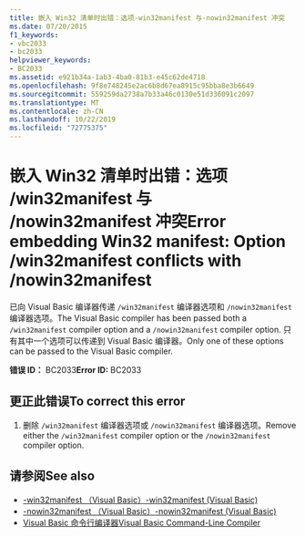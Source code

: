 ```yaml
---
title: 嵌入 Win32 清单时出错：选项-win32manifest 与-nowin32manifest 冲突
ms.date: 07/20/2015
f1_keywords:
- vbc2033
- bc2033
helpviewer_keywords:
- BC2033
ms.assetid: e921b34a-1ab3-4ba0-81b3-e45c62de4718
ms.openlocfilehash: 9f8e748245e2ac6b8d67ea8915c95bba8e3b6649
ms.sourcegitcommit: 559259da2738a7b33a46c0130e51d336091c2097
ms.translationtype: MT
ms.contentlocale: zh-CN
ms.lasthandoff: 10/22/2019
ms.locfileid: "72775375"
---
```

# <a name="error-embedding-win32-manifest-option-win32manifest-conflicts-with-nowin32manifest"></a><span data-ttu-id="31af4-102">嵌入 Win32 清单时出错：选项 /win32manifest 与 /nowin32manifest 冲突</span><span class="sxs-lookup"><span data-stu-id="31af4-102">Error embedding Win32 manifest: Option /win32manifest conflicts with /nowin32manifest</span></span>
<span data-ttu-id="31af4-103">已向 Visual Basic 编译器传递 `/win32manifest` 编译器选项和 `/nowin32manifest` 编译器选项。</span><span class="sxs-lookup"><span data-stu-id="31af4-103">The Visual Basic compiler has been passed both a `/win32manifest` compiler option and a `/nowin32manifest` compiler option.</span></span> <span data-ttu-id="31af4-104">只有其中一个选项可以传递到 Visual Basic 编译器。</span><span class="sxs-lookup"><span data-stu-id="31af4-104">Only one of these options can be passed to the Visual Basic compiler.</span></span>  
  
 <span data-ttu-id="31af4-105">**错误 ID：** BC2033</span><span class="sxs-lookup"><span data-stu-id="31af4-105">**Error ID:** BC2033</span></span>  
  
## <a name="to-correct-this-error"></a><span data-ttu-id="31af4-106">更正此错误</span><span class="sxs-lookup"><span data-stu-id="31af4-106">To correct this error</span></span>  
  
1. <span data-ttu-id="31af4-107">删除 `/win32manifest` 编译器选项或 `/nowin32manifest` 编译器选项。</span><span class="sxs-lookup"><span data-stu-id="31af4-107">Remove either the `/win32manifest` compiler option or the `/nowin32manifest` compiler option.</span></span>  
  
## <a name="see-also"></a><span data-ttu-id="31af4-108">请参阅</span><span class="sxs-lookup"><span data-stu-id="31af4-108">See also</span></span>

- [<span data-ttu-id="31af4-109">-win32manifest （Visual Basic）</span><span class="sxs-lookup"><span data-stu-id="31af4-109">-win32manifest (Visual Basic)</span></span>](../../visual-basic/reference/command-line-compiler/win32manifest.md)
- [<span data-ttu-id="31af4-110">-nowin32manifest （Visual Basic）</span><span class="sxs-lookup"><span data-stu-id="31af4-110">-nowin32manifest (Visual Basic)</span></span>](../../visual-basic/reference/command-line-compiler/nowin32manifest.md)
- [<span data-ttu-id="31af4-111">Visual Basic 命令行编译器</span><span class="sxs-lookup"><span data-stu-id="31af4-111">Visual Basic Command-Line Compiler</span></span>](../../visual-basic/reference/command-line-compiler/index.md)
